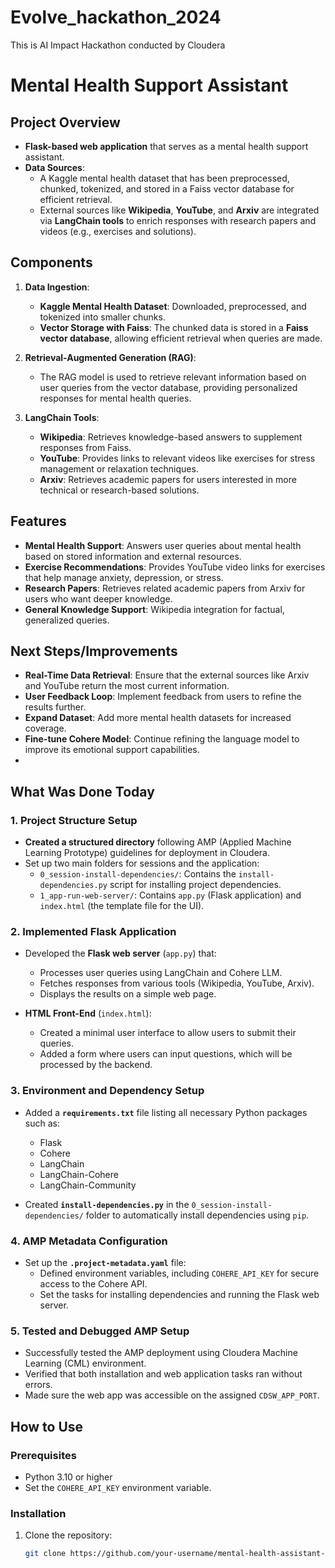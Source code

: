 # Evolve_hackathon_2024
This is AI Impact Hackathon conducted by Cloudera

# Mental Health Support Assistant

## Project Overview
- **Flask-based web application** that serves as a mental health support assistant.
- **Data Sources**: 
  - A Kaggle mental health dataset that has been preprocessed, chunked, tokenized, and stored in a Faiss vector database for efficient retrieval.
  - External sources like **Wikipedia**, **YouTube**, and **Arxiv** are integrated via **LangChain tools** to enrich responses with research papers and videos (e.g., exercises and solutions).

## Components
1. **Data Ingestion**:
   - **Kaggle Mental Health Dataset**: Downloaded, preprocessed, and tokenized into smaller chunks.
   - **Vector Storage with Faiss**: The chunked data is stored in a **Faiss vector database**, allowing efficient retrieval when queries are made.

2. **Retrieval-Augmented Generation (RAG)**:
   - The RAG model is used to retrieve relevant information based on user queries from the vector database, providing personalized responses for mental health queries.
   
3. **LangChain Tools**:
   - **Wikipedia**: Retrieves knowledge-based answers to supplement responses from Faiss.
   - **YouTube**: Provides links to relevant videos like exercises for stress management or relaxation techniques.
   - **Arxiv**: Retrieves academic papers for users interested in more technical or research-based solutions.

## Features
- **Mental Health Support**: Answers user queries about mental health based on stored information and external resources.
- **Exercise Recommendations**: Provides YouTube video links for exercises that help manage anxiety, depression, or stress.
- **Research Papers**: Retrieves related academic papers from Arxiv for users who want deeper knowledge.
- **General Knowledge Support**: Wikipedia integration for factual, generalized queries.

## Next Steps/Improvements
- **Real-Time Data Retrieval**: Ensure that the external sources like Arxiv and YouTube return the most current information.
- **User Feedback Loop**: Implement feedback from users to refine the results further.
- **Expand Dataset**: Add more mental health datasets for increased coverage.
- **Fine-tune Cohere Model**: Continue refining the language model to improve its emotional support capabilities.
- 
## What Was Done Today

### 1. **Project Structure Setup**

- **Created a structured directory** following AMP (Applied Machine Learning Prototype) guidelines for deployment in Cloudera.
- Set up two main folders for sessions and the application:
  - `0_session-install-dependencies/`: Contains the `install-dependencies.py` script for installing project dependencies.
  - `1_app-run-web-server/`: Contains `app.py` (Flask application) and `index.html` (the template file for the UI).

### 2. **Implemented Flask Application**

- Developed the **Flask web server** (`app.py`) that:
  - Processes user queries using LangChain and Cohere LLM.
  - Fetches responses from various tools (Wikipedia, YouTube, Arxiv).
  - Displays the results on a simple web page.

- **HTML Front-End** (`index.html`):
  - Created a minimal user interface to allow users to submit their queries.
  - Added a form where users can input questions, which will be processed by the backend.

### 3. **Environment and Dependency Setup**

- Added a **`requirements.txt`** file listing all necessary Python packages such as:
  - Flask
  - Cohere
  - LangChain
  - LangChain-Cohere
  - LangChain-Community

- Created **`install-dependencies.py`** in the `0_session-install-dependencies/` folder to automatically install dependencies using `pip`.

### 4. **AMP Metadata Configuration**

- Set up the **`.project-metadata.yaml`** file:
  - Defined environment variables, including `COHERE_API_KEY` for secure access to the Cohere API.
  - Set the tasks for installing dependencies and running the Flask web server.

### 5. **Tested and Debugged AMP Setup**

- Successfully tested the AMP deployment using Cloudera Machine Learning (CML) environment.
- Verified that both installation and web application tasks ran without errors.
- Made sure the web app was accessible on the assigned `CDSW_APP_PORT`.

## How to Use

### Prerequisites

- Python 3.10 or higher
- Set the `COHERE_API_KEY` environment variable.

### Installation

1. Clone the repository:

   ```bash
   git clone https://github.com/your-username/mental-health-assistant-amp.git
